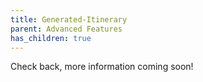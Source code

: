 ```yaml
---
title: Generated-Itinerary
parent: Advanced Features
has_children: true
---
```



Check back, more information coming soon!
